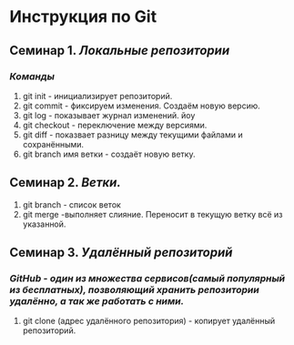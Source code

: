 #  Инструкция по Git
## **Семинар 1. *Локальные репозитории***
### *Команды*
1. git init - инициализирует репозиторий.
2. git commit - фиксируем изменения. Создаём новую версию.
3. git log - показывает журнал изменений. йоу
4. git checkout - переключение между версиями.
5. git diff - показвает разницу между текущими файлами и сохранёнными.
6. git branch имя ветки - создаёт новую ветку.
## **Семинар 2. *Ветки.***
1. git branch - список веток
2. git merge -выполняет слияние. Переносит в текущую ветку всё из указанной.
## **Семинар 3. *Удалённый репозиторий***
### *GitHub - один из множества сервисов(самый популярный из бесплатных), позволяющий хранить репозитории удалённо, а так же работать с ними.*
1. git clone (адрес удалённого репозитория) - копирует удалённый репозиторий.

